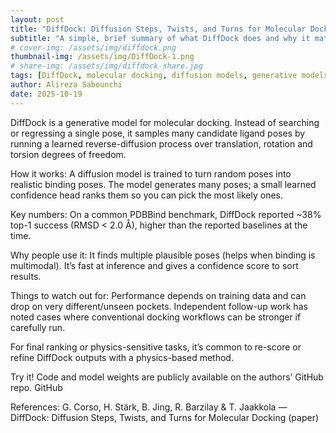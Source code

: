 ```yaml
---
layout: post
title: "DiffDock: Diffusion Steps, Twists, and Turns for Molecular Docking — short explainer"
subtitle: "A simple, brief summary of what DiffDock does and why it mattered (thumbnail from the original paper)"
# cover-img: /assets/img/diffdock.png
thumbnail-img: /assets/img/DiffDock-1.png
# share-img: /assets/img/diffdock-share.jpg
tags: [DiffDock, molecular docking, diffusion models, generative models]
author: Alireza Sabounchi
date: 2025-10-19
---
```

DiffDock is a generative model for molecular docking. Instead of searching or regressing a single pose, it samples many candidate ligand poses by running a learned reverse-diffusion process over translation, rotation and torsion degrees of freedom. 

How it works:
A diffusion model is trained to turn random poses into realistic binding poses. 
The model generates many poses; a small learned confidence head ranks them so you can pick the most likely ones. 


Key numbers:
On a common PDBBind benchmark, DiffDock reported ~38% top-1 success (RMSD < 2.0 Å), higher than the reported baselines at the time. 


Why people use it:
It finds multiple plausible poses (helps when binding is multimodal). 
It’s fast at inference and gives a confidence score to sort results. 


Things to watch out for:
Performance depends on training data and can drop on very different/unseen pockets. Independent follow-up work has noted cases where conventional docking workflows can be stronger if carefully run. 


For final ranking or physics-sensitive tasks, it’s common to re-score or refine DiffDock outputs with a physics-based method. 


Try it! Code and model weights are publicly available on the authors’ GitHub repo. 
GitHub

References:
G. Corso, H. Stärk, B. Jing, R. Barzilay & T. Jaakkola — DiffDock: Diffusion Steps, Twists, and Turns for Molecular Docking (paper)